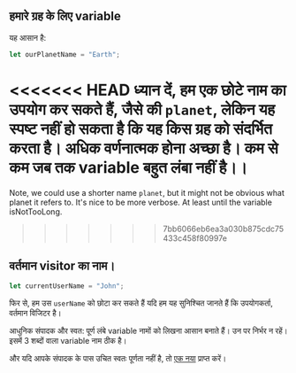 ## हमारे ग्रह के लिए variable

यह आसान है:

```js
let ourPlanetName = "Earth";
```

<<<<<<< HEAD
ध्यान दें, हम एक छोटे नाम का उपयोग कर सकते हैं, जैसे की `planet`, लेकिन यह स्पष्ट नहीं हो सकता है कि यह किस ग्रह को संदर्भित करता है। अधिक वर्णनात्मक होना अच्छा है। कम से कम जब तक variable बहुत लंबा नहीं है।।
=======
Note, we could use a shorter name `planet`, but it might not be obvious what planet it refers to. It's nice to be more verbose. At least until the variable isNotTooLong.
>>>>>>> 7bb6066eb6ea3a030b875cdc75433c458f80997e

## वर्तमान visitor का नाम।

```js
let currentUserName = "John";
```

फिर से, हम उस `userName` को छोटा कर सकते हैं यदि हम यह सुनिश्चित जानते हैं कि उपयोगकर्ता, वर्तमान विजिटर है।

आधुनिक संपादक और स्वत: पूर्ण लंबे variable नामों को लिखना आसान बनाते हैं। उन पर निर्भर न रहें। इसमें 3 शब्दों वाला variable नाम ठीक है।

और यदि आपके संपादक के पास उचित स्वतः पूर्णता नहीं है, तो [एक नया](/code-editors) प्राप्त करें।
